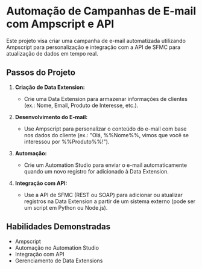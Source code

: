 # Automação de Campanhas de E-mail com Ampscript e API

Este projeto visa criar uma campanha de e-mail automatizada utilizando Ampscript para personalização e integração com a API de SFMC para atualização de dados em tempo real.

## Passos do Projeto

1. **Criação de Data Extension:**
   - Crie uma Data Extension para armazenar informações de clientes (ex.: Nome, Email, Produto de Interesse, etc.).

2. **Desenvolvimento do E-mail:**
   - Use Ampscript para personalizar o conteúdo do e-mail com base nos dados do cliente (ex.: "Olá, %%Nome%%, vimos que você se interessou por %%Produto%%!").

3. **Automação:**
   - Crie um Automation Studio para enviar o e-mail automaticamente quando um novo registro for adicionado à Data Extension.

4. **Integração com API:**
   - Use a API de SFMC (REST ou SOAP) para adicionar ou atualizar registros na Data Extension a partir de um sistema externo (pode ser um script em Python ou Node.js).

## Habilidades Demonstradas
- Ampscript
- Automação no Automation Studio
- Integração com API
- Gerenciamento de Data Extensions
